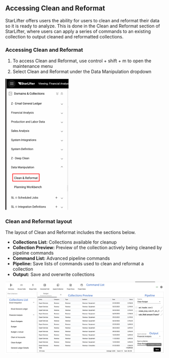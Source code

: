 ## Accessing Clean and Reformat
StarLifter offers users the ability for users to clean and reformat their data so it is ready to analyze. This is done in the Clean and Reformat section of StarLifter, where users can apply a series of commands to an existing collection to output cleaned and reformatted collections.

### Accessing Clean and Reformat
1. To access Clean and Reformat, use control + shift + m to open the maintenance menu
2. Select Clean and Reformat under the Data Manipulation dropdown

<img src="../assets/access_clean_and_reformat_matt.png"  style="width:200px" class="border"></img>


### Clean and Reformat layout
The layout of Clean and Reformat includes the sections below.

* **Collections List:** Collections available for cleanup
* **Collection Preview:** Preview of the collection actively being cleaned by pipeline commands
* **Command List:** Advanced pipeline commands
* **Pipeline:**  Save lists of commands used to clean and reformat a collection
* **Output:** Save and overwrite collections

<img src="../assets/pipeline_layout_matt.png"  style="width:800px" class="border"></img>
